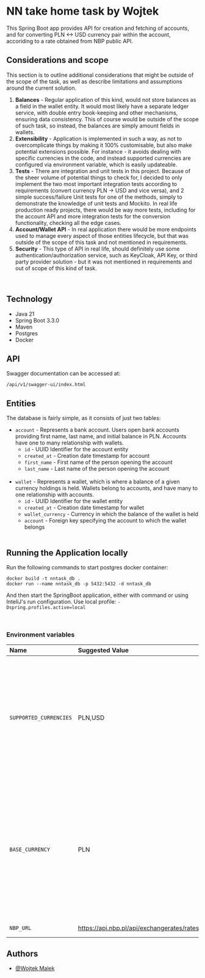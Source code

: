 # NN take home task by Wojtek

This Spring Boot app provides API for creation and fetching of accounts, and for converting PLN <-> USD currency pair within the account, accoriding to a rate obtained from NBP public API.

## Considerations and scope

This section is to outline additional considerations that might be outside of the scope of the task, as well as describe limitations and assumptions around the current solution.



1. **Balances** - Regular application of this kind, would not store balances as a field in the wallet entity. It would most likely have a separate ledger service, with double entry book-keeping and other mechanisms, ensuring data consistency. This of course would be outside of the scope of such task, so instead, the balances are simply amount fields in wallets.
2. **Extensibility** - Application is implemented in such a way, as not to overcomplicate things by making it 100% customisable, but also make potential extensions possible. For instance - it avoids dealing with specific currencies in the code, and instead supported currencies are configured via environment variable, which is easily updateable.
3. **Tests** - There are integration and unit tests in this project. Because of the sheer volume of potential things to check for, I decided to only implement the two most important integration tests according to requirements (convert currency PLN -> USD and vice versa), and 2 simple success/failure Unit tests for one of the methods, simply to demonstrate the knowledge of unit tests and Mockito. In real life production ready projects, there would be way more tests, including for the account API and more integration tests for the conversion functionality, checking all the edge cases.
4. **Account/Wallet API** - In real application there would be more endpoints used to manage every aspect of those entities lifecycle, but that was outside of the scope of this task and not mentioned in requirements.
5. **Security** - This type of API in real life, should definitely use some authentication/authorization service, such as KeyCloak, API Key, or third party provider solution - but it was not mentioned in requirements and out of scope of this kind of task.
<br/>


## Technology

- Java 21
- Spring Boot 3.3.0
- Maven
- Postgres
- Docker


## API

Swagger documentation can be accessed at:

`/api/v1/swagger-ui/index.html`


## Entities

The database is fairly simple, as it consists of just two tables:

- `account` - Represents a bank account. Users open bank accounts providing first name, last name, and initial balance in PLN. Accounts have one to many relationship with wallets.
    - `id` -  UUID Identifier for the account entity
    - `created_at` -  Creation date timestamp for account
    - `first_name` - First name of the person opening the account
    - `last_name` - Last name of the person opening the account
      <br /><br />
- `wallet` - Represents a wallet, which is where a balance of a given currency holdings is held. Wallets belong to accounts, and have many to one relationship with accounts.
    - `id` -  UUID Identifier for the wallet entity
    - `created_at` -  Creation date timestamp for wallet
    - `wallet_currency` - Currency in which the balance of the wallet is held
    - `account` - Foreign key specifying the account to which the wallet belongs
      <br /><br />



## Running the Application locally
Run the following commands to start postgres docker container:
```
docker build -t nntask_db .
docker run --name nntask_db -p 5432:5432 -d nntask_db
```
And then start the SpringBoot application, either with command or using InteliJ's run configuration. Use local profile: `-Dspring.profiles.active=local`

<br/>

### Environment variables


| Name                   | Suggested Value                            | Description                                                                                                                                                                |
|:-----------------------|:-------------------------------------------|:---------------------------------------------------------------------------------------------------------------------------------------------------------------------------|
| `SUPPORTED_CURRENCIES` | PLN,USD                                    | Supported currencies. Currently it's only PLN and USD, but this environment variable is here to make this application easily extensible to other currencies in the future  |
| `BASE_CURRENCY`        | PLN                                        | Base currency used to evaluate all the other currencies against. Currently it's PLN, but this environment variable makes it easier to change the rates provider if needed. |
| `NBP_URL`              | https://api.nbp.pl/api/exchangerates/rates | URL of the NBP API                                                                                                                                                         | | super_secret_key                   | This is the key needed to access the API. Provide it in the X-API-KEY header of each request you make. Swagger paths are excluded from authentication                                                                                                                                                                           |



## Authors

- [@Wojtek Malek](https://www.github.com/remembertomorrow)

